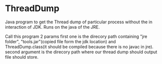 # ThreadDump
Java program to get the Thread dump of particular process without the in interaction of JDK. Runs on the java of the JRE.

Call this program 2 params
first one is the direcory path containing "jre folder", "tools.jar"(copied file form the jdk location) and ThreadDump.class(it should be compiled because there is no javac in jre).
second argument is the direcory path where our thread dump should output file should store.
